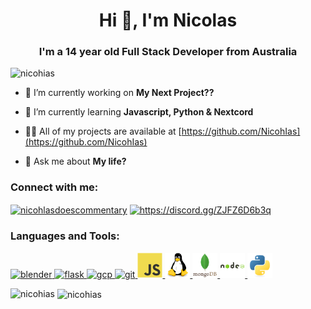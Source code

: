 <h1 align="center">Hi 👋, I'm Nicolas</h1>
<h3 align="center">I'm a 14 year old Full Stack Developer from Australia</h3>

<p align="left"> <img src="https://komarev.com/ghpvc/?username=nicohias&label=Profile%20views&color=0e75b6&style=flat" alt="nicohias" /> </p>

- 🔭 I’m currently working on **My Next Project??**

- 🌱 I’m currently learning **Javascript, Python & Nextcord**

- 👨‍💻 All of my projects are available at [https://github.com/NicohIas](https://github.com/NicohIas)

- 💬 Ask me about **My life?**

<h3 align="left">Connect with me:</h3>
<p align="left">
<a href="https://www.youtube.com/c/nicohlasdoescommentary" target="blank"><img align="center" src="https://raw.githubusercontent.com/rahuldkjain/github-profile-readme-generator/master/src/images/icons/Social/youtube.svg" alt="nicohlasdoescommentary" height="30" width="40" /></a>
<a href="https://discord.gg/https://discord.gg/ZJFZ6D6b3q" target="blank"><img align="center" src="https://raw.githubusercontent.com/rahuldkjain/github-profile-readme-generator/master/src/images/icons/Social/discord.svg" alt="https://discord.gg/ZJFZ6D6b3q" height="30" width="40" /></a>
</p>

<h3 align="left">Languages and Tools:</h3>
<p align="left"> <a href="https://www.blender.org/" target="_blank" rel="noreferrer"> <img src="https://download.blender.org/branding/community/blender_community_badge_white.svg" alt="blender" width="40" height="40"/> </a> <a href="https://flask.palletsprojects.com/" target="_blank" rel="noreferrer"> <img src="https://www.vectorlogo.zone/logos/pocoo_flask/pocoo_flask-icon.svg" alt="flask" width="40" height="40"/> </a> <a href="https://cloud.google.com" target="_blank" rel="noreferrer"> <img src="https://www.vectorlogo.zone/logos/google_cloud/google_cloud-icon.svg" alt="gcp" width="40" height="40"/> </a> <a href="https://git-scm.com/" target="_blank" rel="noreferrer"> <img src="https://www.vectorlogo.zone/logos/git-scm/git-scm-icon.svg" alt="git" width="40" height="40"/> </a> <a href="https://developer.mozilla.org/en-US/docs/Web/JavaScript" target="_blank" rel="noreferrer"> <img src="https://raw.githubusercontent.com/devicons/devicon/master/icons/javascript/javascript-original.svg" alt="javascript" width="40" height="40"/> </a> <a href="https://www.linux.org/" target="_blank" rel="noreferrer"> <img src="https://raw.githubusercontent.com/devicons/devicon/master/icons/linux/linux-original.svg" alt="linux" width="40" height="40"/> </a> <a href="https://www.mongodb.com/" target="_blank" rel="noreferrer"> <img src="https://raw.githubusercontent.com/devicons/devicon/master/icons/mongodb/mongodb-original-wordmark.svg" alt="mongodb" width="40" height="40"/> </a> <a href="https://nodejs.org" target="_blank" rel="noreferrer"> <img src="https://raw.githubusercontent.com/devicons/devicon/master/icons/nodejs/nodejs-original-wordmark.svg" alt="nodejs" width="40" height="40"/> </a> <a href="https://www.python.org" target="_blank" rel="noreferrer"> <img src="https://raw.githubusercontent.com/devicons/devicon/master/icons/python/python-original.svg" alt="python" width="40" height="40"/> </a> </p>

<p><img align="left" src="https://github-readme-stats.vercel.app/api/top-langs?username=nicohias&show_icons=true&locale=en&layout=compact" alt="nicohias" /></p>

<p>&nbsp;<img align="center" src="https://github-readme-stats.vercel.app/api?username=nicohias&show_icons=true&locale=en" alt="nicohias" /></p>
